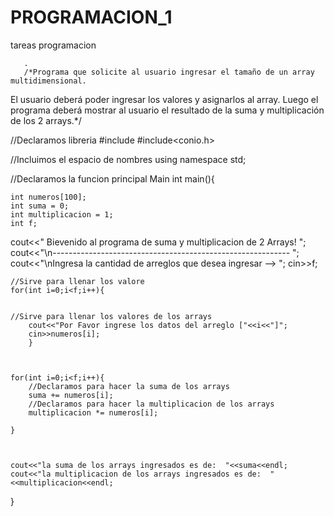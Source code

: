 # PROGRAMACION_1
tareas programacion 

       .
       /*Programa que solicite al usuario ingresar el tamaño de un array multidimensional. 
El usuario deberá poder ingresar los valores y asignarlos al array. 
Luego el programa deberá mostrar al usuario el resultado de la suma y multiplicación de los 2 arrays.*/

//Declaramos libreria
#include<iostream>
#include<conio.h>

//Incluimos el espacio de nombres
using namespace std;

//Declaramos la funcion principal Main
int main(){
	
	int numeros[100];
	int suma = 0;
	int multiplicacion = 1;
	int f;
	
cout<<" Bievenido al programa de suma y multiplicacion de 2 Arrays!  ";	
cout<<"\n-----------------------------------------------------------  ";	
cout<<"\nIngresa la cantidad de arreglos que desea ingresar -->  ";
cin>>f;
	
	//Sirve para llenar los valore
	for(int i=0;i<f;i++){	
	
	
	//Sirve para llenar los valores de los arrays
		cout<<"Por Favor ingrese los datos del arreglo ["<<i<<"]";
		cin>>numeros[i];
		}
	
	

	for(int i=0;i<f;i++){
		//Declaramos para hacer la suma de los arrays
		suma += numeros[i];
		//Declaramos para hacer la multiplicacion de los arrays
		multiplicacion *= numeros[i];
		
	}
	
	
	
	cout<<"la suma de los arrays ingresados es de:  "<<suma<<endl;
	cout<<"la multiplicacion de los arrays ingresados es de:  "<<multiplicacion<<endl;
}
